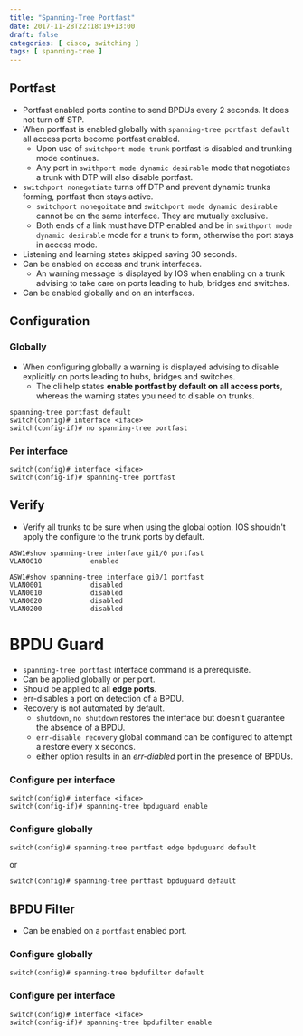 ```yaml
---
title: "Spanning-Tree Portfast"
date: 2017-11-28T22:18:19+13:00
draft: false
categories: [ cisco, switching ]
tags: [ spanning-tree ]
---
```



## Portfast
* Portfast enabled ports contine to send BPDUs every 2 seconds.  It does not turn off STP.
* When portfast is enabled globally with `spanning-tree portfast default` all access ports become portfast enabled.
  * Upon use of `switchport mode trunk` portfast is disabled and trunking mode continues.
  * Any port in `swithport mode dynamic desirable` mode that negotiates a trunk with DTP will also disable portfast.
* `switchport nonegotiate` turns off DTP and prevent dynamic trunks forming, portfast then stays active.
  * `switchport nonegoitate` and `switchport mode dynamic desirable` cannot be on the same interface.  They are mutually exclusive.
  * Both ends of a link must have DTP enabled and be in `swithport mode dynamic desirable` mode for a trunk to form, otherwise the port stays in access mode.
* Listening and learning states skipped saving 30 seconds.
* Can be enabled on access and trunk interfaces.
  * An warning message is displayed by IOS when enabling on a trunk advising to take care on ports leading to hub, bridges and switches.
* Can be enabled globally and on an interfaces.

## Configuration
### Globally
* When configuring globally a warning is displayed advising to disable explicitly on ports leading to hubs, bridges and switches.
  * The cli help states __enable portfast by default on all access ports__, whereas the warning states you need to disable on trunks.

```
spanning-tree portfast default
switch(config)# interface <iface>
switch(config-if)# no spanning-tree portfast
```

### Per interface
```
switch(config)# interface <iface>
switch(config-if)# spanning-tree portfast
```

## Verify
* Verify all trunks to be sure when using the global option. IOS shouldn't apply the configure to the trunk ports by default.

```
ASW1#show spanning-tree interface gi1/0 portfast 
VLAN0010            enabled

ASW1#show spanning-tree interface gi0/1 portfast 
VLAN0001            disabled
VLAN0010            disabled
VLAN0020            disabled
VLAN0200            disabled
```

# BPDU Guard
* `spanning-tree portfast` interface command is a prerequisite.
* Can be applied globally or per port.
* Should be applied to all **edge ports**.
* err-disables a port on detection of a BPDU.
* Recovery is not automated by default.
  * `shutdown`, `no shutdown` restores the interface but doesn't guarantee the absence of a BPDU.
  * `err-disable recovery` global command can be configured to attempt a restore every x seconds.
  * either option results in an *err-diabled* port in the presence of BPDUs.

### Configure per interface
```
switch(config)# interface <iface>
switch(config-if)# spanning-tree bpduguard enable
```

### Configure globally
```
switch(config)# spanning-tree portfast edge bpduguard default
```

or

```
switch(config)# spanning-tree portfast bpduguard default
```

## BPDU Filter
* Can be enabled on a `portfast` enabled port.

### Configure globally
```
switch(config)# spanning-tree bpdufilter default
```

### Configure per interface
```
switch(config)# interface <iface>
switch(config-if)# spanning-tree bpdufilter enable
```

